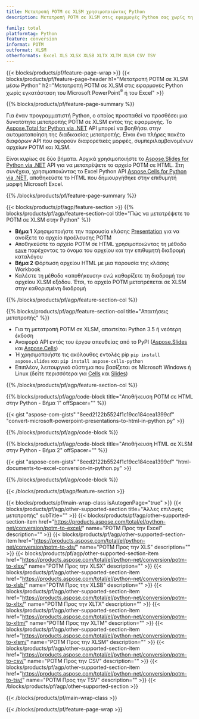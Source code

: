 ```yaml
---
title: Μετατροπή POTM σε XLSM χρησιμοποιώντας Python
description: Μετατροπή POTM σε XLSM στις εφαρμογές Python σας χωρίς τη χρήση του Microsoft Office 

family: total
platformtag: Python
feature: conversion
informat: POTM
outformat: XLSM
otherformats: Excel XLS XLSX XLSB XLTX XLTM XLSM CSV TSV
---
```

{{< blocks/products/pf/feature-page-wrap >}}
{{< blocks/products/pf/feature-page-header h1="Μετατροπή POTM σε XLSM μέσω Python" h2="Μετατροπή POTM σε XLSM στις εφαρμογές Python χωρίς εγκατάσταση του Microsoft PowerPoint<sup>&reg;</sup> ή του Excel" >}}

{{% blocks/products/pf/feature-page-summary %}}

Για έναν προγραμματιστή Python, ο οποίος προσπαθεί να προσθέσει μια δυνατότητα μετατροπής POTM σε XLSM εντός της εφαρμογής. Το [Aspose.Total for Python via .NET](https://products.aspose.com/total/python-net/) API μπορεί να βοηθήσει στην αυτοματοποίηση της διαδικασίας μετατροπής. Είναι ένα πλήρες πακέτο διαφόρων API που αφορούν διαφορετικές μορφές, συμπεριλαμβανομένων αρχείων POTM και XLSM.

Είναι κυρίως σε δύο βήματα. Αρχικά χρησιμοποιήστε το [Aspose.Slides for Python via .NET](https://products.aspose.com/slides/python-net/) API για να μετατρέψετε το αρχείο POTM σε HTML. Στη συνέχεια, χρησιμοποιώντας το Excel Python API [Aspose.Cells for Python via .NET](https://products.aspose.com/cells/python-net/), αποθηκεύστε το HTML που δημιουργήθηκε στην επιθυμητή μορφή Microsoft Excel. 

{{% /blocks/products/pf/feature-page-summary %}}

{{< blocks/products/pf/agp/feature-section >}}
{{% blocks/products/pf/agp/feature-section-col title="Πώς να μετατρέψετε το POTM σε XLSM στην Python" %}}
- **Βήμα 1** Χρησιμοποιήστε την παρουσία κλάσης [Presentation](https://reference.aspose.com/slides/python-net/aspose.slides/presentation/) για να ανοίξετε το αρχείο προέλευσης POTM 
- Αποθηκεύστε το αρχείο POTM σε HTML χρησιμοποιώντας τη μέθοδο [save](https://reference.aspose.com/slides/python-net/aspose.slides/presentation/) παρέχοντας το όνομα του αρχείου και την επιθυμητή διαδρομή καταλόγου
-  **Βήμα 2** Φόρτωση αρχείου HTML με μια παρουσία της κλάσης Workbook
-  Καλέστε τη μέθοδο «αποθήκευση» ενώ καθορίζετε τη διαδρομή του αρχείου XLSM εξόδου. Έτσι, το αρχείο POTM μετατρέπεται σε XLSM στην καθορισμένη διαδρομή

{{% /blocks/products/pf/agp/feature-section-col %}}

{{% blocks/products/pf/agp/feature-section-col title="Απαιτήσεις μετατροπής" %}}

- Για τη μετατροπή POTM σε XLSM, απαιτείται Python 3.5 ή νεότερη έκδοση
- Αναφορά API εντός του έργου απευθείας από το PyPI ([Aspose.Slides](https://pypi.org/project/Aspose.Slides/) και [Aspose.Cells](https://pypi.org/project/aspose-cells-python/))
-  Ή χρησιμοποιήστε τις ακόλουθες εντολές pip ```pip install aspose.slides``` και ```pip install aspose-cells-python```
-  Επιπλέον, λειτουργικό σύστημα που βασίζεται σε Microsoft Windows ή Linux (δείτε περισσότερα για [Cells](https://docs.aspose.com/cells/python-net/getting-started/#installation) και [Slides](https://docs.aspose.com/slides/python-net/system-requirements/))
 

{{% /blocks/products/pf/agp/feature-section-col %}}

{{% blocks/products/pf/agp/code-block title="Αποθήκευση POTM σε HTML στην Python - Βήμα 1" offSpacer="" %}}

{{< gist "aspose-com-gists" "8eed2122b5524f1c19cc184cea1399cf" "convert-microsoft-powerpoint-presentations-to-html-in-python.py" >}}

{{% /blocks/products/pf/agp/code-block %}}

{{% blocks/products/pf/agp/code-block title="Αποθήκευση HTML σε XLSM στην Python - Βήμα 2" offSpacer="" %}}

{{< gist "aspose-com-gists" "8eed2122b5524f1c19cc184cea1399cf" "html-documents-to-excel-conversion-in-python.py" >}}

{{% /blocks/products/pf/agp/code-block %}}

{{< /blocks/products/pf/agp/feature-section >}}

{{< blocks/products/pf/main-wrap-class isAutogenPage="true" >}}
{{< blocks/products/pf/agp/other-supported-section title="Άλλες επιλογές μετατροπής" subTitle="" >}}
{{< blocks/products/pf/agp/other-supported-section-item href="https://products.aspose.com/total/el/python-net/conversion/potm-to-excel/" name="POTM Προς την Excel" description="" >}}
{{< blocks/products/pf/agp/other-supported-section-item href="https://products.aspose.com/total/el/python-net/conversion/potm-to-xls/" name="POTM Προς την XLS" description="" >}}
{{< blocks/products/pf/agp/other-supported-section-item href="https://products.aspose.com/total/el/python-net/conversion/potm-to-xlsx/" name="POTM Προς την XLSX" description="" >}}
{{< blocks/products/pf/agp/other-supported-section-item href="https://products.aspose.com/total/el/python-net/conversion/potm-to-xlsb/" name="POTM Προς την XLSB" description="" >}}
{{< blocks/products/pf/agp/other-supported-section-item href="https://products.aspose.com/total/el/python-net/conversion/potm-to-xltx/" name="POTM Προς την XLTX" description="" >}}
{{< blocks/products/pf/agp/other-supported-section-item href="https://products.aspose.com/total/el/python-net/conversion/potm-to-xltm/" name="POTM Προς την XLTM" description="" >}}
{{< blocks/products/pf/agp/other-supported-section-item href="https://products.aspose.com/total/el/python-net/conversion/potm-to-xlsm/" name="POTM Προς την XLSM" description="" >}}
{{< blocks/products/pf/agp/other-supported-section-item href="https://products.aspose.com/total/el/python-net/conversion/potm-to-csv/" name="POTM Προς την CSV" description="" >}}
{{< blocks/products/pf/agp/other-supported-section-item href="https://products.aspose.com/total/el/python-net/conversion/potm-to-tsv/" name="POTM Προς την TSV" description="" >}}
{{< /blocks/products/pf/agp/other-supported-section >}}


      
{{< /blocks/products/pf/main-wrap-class >}}

{{< /blocks/products/pf/feature-page-wrap >}}